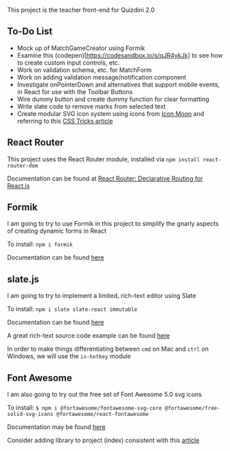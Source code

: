 This project is the teacher front-end for Quizdini 2.0

## To-Do List

* Mock up of MatchGameCreator using Formik
* Examine this (codepen)[https://codesandbox.io/s/qJR4ykJk] to see how to create custom input controls, etc.
* Work on validation schema, etc. for MatchForm
* Work on adding validation message/notification component
* Investigate onPointerDown and alternatives that support mobile events, in React for use with the Toolbar Buttons
* Wire dummy button and create dummy function for clear formatting
* Write slate code to remove marks from selected text
* Create modular SVG icon system using icons from [Icon Moon](https://icomoon.io) and referring to this [CSS Tricks article](https://css-tricks.com/creating-svg-icon-system-react/)

## React Router

This project uses the React Router module, installed via `npm install react-router-dom` 

Documentation can be found at [React Router: Declarative Routing for React.js](https://reacttraining.com/react-router/)

## Formik

I am going to try to use Formik in this project to simplify the gnarly aspects of creating dynamic forms in React

To install: `npm i formik`

Documentation can be found [here](https://jaredpalmer.com/formik/docs/overview)

## slate.js

I am going to try to implement a limited, rich-text editor using Slate

To install: `npm i slate slate-react immutable`

Documentation can be found [here](https://docs.slatejs.org)

A great rich-text source code example can be found [here](https://github.com/ianstormtaylor/slate/tree/master/examples/rich-text)

In order to make things differentiating between `cmd` on Mac and `ctrl` on Windows, we will use the `is-hotkey` module

## Font Awesome

I am also going to try out the free set of Font Awesome 5.0 svg icons

To install: `$ npm i @fortawesome/fontawesome-svg-core @fortawesome/free-solid-svg-icons @fortawesome/react-fontawesome`

Documentation may be found [here](https://www.npmjs.com/package/@fortawesome/react-fontawesome)

Consider adding library to project (index) consistent with this [article](https://scotch.io/tutorials/using-font-awesome-5-with-react)